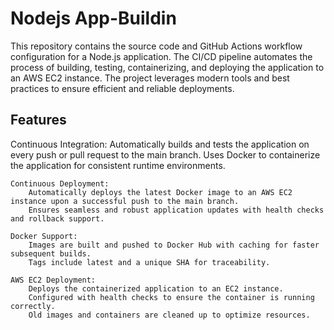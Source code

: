 # Nodejs App-Buildin
This repository contains the source code and GitHub Actions workflow configuration for a Node.js application. 
The CI/CD pipeline automates the process of building, testing, containerizing, and deploying the application to an AWS EC2 instance. 
The project leverages modern tools and best practices to ensure efficient and reliable deployments.


<h2>Features</h2>
    Continuous Integration:
        Automatically builds and tests the application on every push or pull request to the main branch.
        Uses Docker to containerize the application for consistent runtime environments.

    Continuous Deployment:
        Automatically deploys the latest Docker image to an AWS EC2 instance upon a successful push to the main branch.
        Ensures seamless and robust application updates with health checks and rollback support.

    Docker Support:
        Images are built and pushed to Docker Hub with caching for faster subsequent builds.
        Tags include latest and a unique SHA for traceability.

    AWS EC2 Deployment:
        Deploys the containerized application to an EC2 instance.
        Configured with health checks to ensure the container is running correctly.
        Old images and containers are cleaned up to optimize resources.

